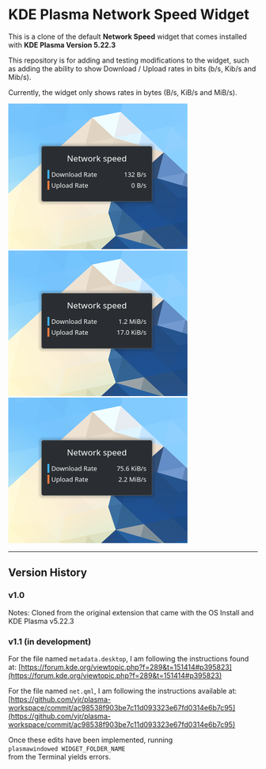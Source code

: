 # KDE Plasma Network Speed Widget
This is a clone of the default **Network Speed** widget that comes installed with **KDE Plasma Version 5.22.3**

This repository is for adding and testing modifications to the widget, such as adding the ability to show Download / Upload rates in bits (b/s, Kib/s and Mib/s).

Currently, the widget only shows rates in bytes (B/s, KiB/s and MiB/s).

![alt](img/network_speed_widget_01.png)
![alt](img/network_speed_widget_02.png)
![alt](img/network_speed_widget_03.png)


---


## Version History
### v1.0
Notes: Cloned from the original extension that came with the OS Install and KDE Plasma v5.22.3
### v1.1 (in development)
For the file named `metadata.desktop`, I am following the instructions found at:
[https://forum.kde.org/viewtopic.php?f=289&t=151414#p395823](https://forum.kde.org/viewtopic.php?f=289&t=151414#p395823)

For the file named `net.qml`, I am following the instructions available at:
[https://github.com/vjr/plasma-workspace/commit/ac98538f903be7c11d093323e67fd0314e6b7c95](https://github.com/vjr/plasma-workspace/commit/ac98538f903be7c11d093323e67fd0314e6b7c95)

Once these edits have been implemented, running  
`plasmawindowed WIDGET_FOLDER_NAME`  
from the Terminal yields errors.